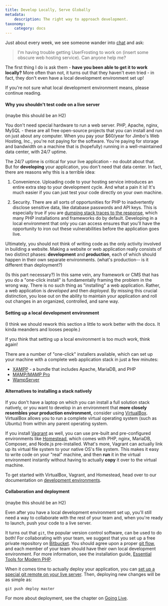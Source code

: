 ```yaml
---
title: Develop Locally, Serve Globally
metadata:
    description: The right way to approach development.
taxonomy:
    category: docs
---
```


Just about every week, we see someone wander into [chat](https://chat.userfrosting.com) and ask:

> I'm having trouble getting UserFrosting to work on (insert some obscure web hosting service).  Can anyone help me?

The first thing I do is ask them - **have you been able to get it to work locally?**  More often than not, it turns out that they haven't even tried - in fact, they don't even have a local development environment set up!

If you're not sure what local development environment means, please continue reading.

#### Why you shouldn't test code on a live server
(maybe this should be an H2)

You don't need special hardware to run a web server.  PHP, Apache, nginx, MySQL - these are all free open-source projects that you can install and run on just about any computer.  When you pay your $60/year for Jimbo's Web Hosting, Inc., you're not paying for the software.  You're paying for storage and bandwidth on a machine that is (hopefully) running in a well-maintained data center, with 24/7 uptime.  

The 24/7 uptime is critical for your live application - no doubt about that.  But for **developing** your application, you don't need that data center.  In fact, there are reasons why this is a terrible idea:

1. Convenience.  Uploading code to your hosting service introduces an entire extra step to your development cycle.  And what a pain it is!  It's much easier if you can just test your code directly on your own machine.

2. Security.  There are all sorts of opportunities for PHP to inadvertently disclose sensitive data, like database passwords and API keys.  This is especially true if you are [dumping stack traces to the response](/background/security/server-misconfiguration), which many PHP installations and frameworks do by default.  Developing in a local environment that only you can access ensures that you'll have the opportunity to iron out these vulnerabilities before the application goes live.

Ultimately, you should not think of writing code as the only activity involved in building a website.  Making a website or web application really consists of two distinct phases: **development** and **production**, each of which should happen in their own separate environments. (what's production-- is it different than deployment?)

(Is this part necessary?) In this same vein, any framework or CMS that has you do a "one-click install" is fundamentally framing the problem in the wrong way.  There is no such thing as "installing" a web application.  Rather, a web application is _developed_ and then _deployed_.  By missing this crucial distinction, you lose out on the ability to maintain your application and roll out changes in an organized, controlled, and sane way.

#### Setting up a local development environment
(I think we should rework this section a little to work better with the docs. It kinda meanders and looses people.)

If you think that setting up a local environment is too much work, think again!

There are a number of "one-click" installers available, which can set up your machine with a complete web application stack in just a few minutes:

- [XAMPP](https://www.apachefriends.org/index.html) - a bundle that includes Apache, MariaDB, and PHP
- [MAMP/MAMP Pro](http://mamp.info)
- [WampServer](http://www.wampserver.com/en/)

#### Alternatives to installing a stack natively

If you don't have a laptop on which you can install a full solution stack natively, or you want to develop in an environment that **more closely resembles your production environment,** consider using [VirtualBox](https://www.virtualbox.org/manual/ch01.html).  VirtualBox allows you to run a complete virtual operating system (such as Ubuntu) from within any parent operating system.

If you install [Vagrant](https://www.vagrantup.com/) as well, you can use pre-built and pre-configured environments like [Homestead](https://laravel.com/docs/5.4/homestead), which comes with PHP, nginx, MariaDB, Composer, and Node.js pre-installed.  What's more, Vagrant can actually link up its virtual file system to your native OS's file system.  This makes it easy to write code on your "real" machine, and then **run** it in the virtual environment instantly without having to actually **copy** it over to the virtual machine.

To get started with VirtualBox, Vagrant, and Homestead, head over to our documentation on [development environments](/installation/environment/homestead).

#### Collaboration and deployment
(maybe this should be an H2)

Even after you have a local development environment set up, you'll still need a way to collaborate with the rest of your team and, when you're ready to launch, push your code to a live server.

It turns out that `git`, the popular version control software, can be used to do both!  For collaborating with your team, we suggest that you set up a free private repository on [Bitbucket](https://bitbucket.org/).  You should agree upon a proper [git flow](http://nvie.com/posts/a-successful-git-branching-model/), and each member of your team should have their own local development environment.  For more information, see the installation guide, [Essential Tools for Modern PHP](/installation/requirements/essential-tools-for-php).

When it comes time to actually deploy your application, you can [set up a special git remote on your live server](https://www.digitalocean.com/community/tutorials/how-to-set-up-automatic-deployment-with-git-with-a-vps).  Then, deploying new changes will be as simple as:

```
git push deploy master
```

For more about deployment, see the chapter on [Going Live](/going-live/deployment).
